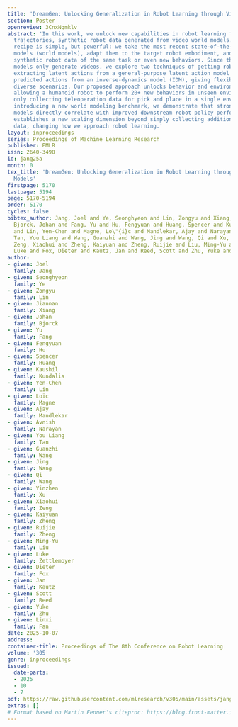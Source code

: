 ```yaml
---
title: 'DreamGen: Unlocking Generalization in Robot Learning through Video World Models'
section: Poster
openreview: 3CnxNqmklv
abstract: 'In this work, we unlock new capabilities in robot learning from neural
  trajectories, synthetic robot data generated from video world models. Our proposed
  recipe is simple, but powerful: we take the most recent state-of-the-art video generative
  models (world models), adapt them to the target robot embodiment, and generate new,
  synthetic robot data of the same task or even new behaviors. Since these video world
  models only generate videos, we explore two techniques of getting robot actions:
  extracting latent actions from a general-purpose latent action model and getting
  predicted actions from an inverse-dynamics model (IDM), giving flexibility across
  diverse scenarios. Our proposed approach unlocks behavior and environment generalization,
  allowing a humanoid robot to perform 20+ new behaviors in unseen environments while
  only collecting teleoperation data for pick and place in a single environment. By
  introducing a new world modeling benchmark, we demonstrate that stronger video world
  models directly correlate with improved downstream robot policy performance. This
  establishes a new scaling dimension beyond simply collecting additional teleoperation
  data, changing how we approach robot learning.'
layout: inproceedings
series: Proceedings of Machine Learning Research
publisher: PMLR
issn: 2640-3498
id: jang25a
month: 0
tex_title: 'DreamGen: Unlocking Generalization in Robot Learning through Video World
  Models'
firstpage: 5170
lastpage: 5194
page: 5170-5194
order: 5170
cycles: false
bibtex_author: Jang, Joel and Ye, Seonghyeon and Lin, Zongyu and Xiang, Jiannan and
  Bjorck, Johan and Fang, Yu and Hu, Fengyuan and Huang, Spencer and Kundalia, Kaushil
  and Lin, Yen-Chen and Magne, Lo\"{i}c and Mandlekar, Ajay and Narayan, Avnish and
  Tan, You Liang and Wang, Guanzhi and Wang, Jing and Wang, Qi and Xu, Yinzhen and
  Zeng, Xiaohui and Zheng, Kaiyuan and Zheng, Ruijie and Liu, Ming-Yu and Zettlemoyer,
  Luke and Fox, Dieter and Kautz, Jan and Reed, Scott and Zhu, Yuke and Fan, Linxi
author:
- given: Joel
  family: Jang
- given: Seonghyeon
  family: Ye
- given: Zongyu
  family: Lin
- given: Jiannan
  family: Xiang
- given: Johan
  family: Bjorck
- given: Yu
  family: Fang
- given: Fengyuan
  family: Hu
- given: Spencer
  family: Huang
- given: Kaushil
  family: Kundalia
- given: Yen-Chen
  family: Lin
- given: Loïc
  family: Magne
- given: Ajay
  family: Mandlekar
- given: Avnish
  family: Narayan
- given: You Liang
  family: Tan
- given: Guanzhi
  family: Wang
- given: Jing
  family: Wang
- given: Qi
  family: Wang
- given: Yinzhen
  family: Xu
- given: Xiaohui
  family: Zeng
- given: Kaiyuan
  family: Zheng
- given: Ruijie
  family: Zheng
- given: Ming-Yu
  family: Liu
- given: Luke
  family: Zettlemoyer
- given: Dieter
  family: Fox
- given: Jan
  family: Kautz
- given: Scott
  family: Reed
- given: Yuke
  family: Zhu
- given: Linxi
  family: Fan
date: 2025-10-07
address:
container-title: Proceedings of The 8th Conference on Robot Learning
volume: '305'
genre: inproceedings
issued:
  date-parts:
  - 2025
  - 10
  - 7
pdf: https://raw.githubusercontent.com/mlresearch/v305/main/assets/jang25a/jang25a.pdf
extras: []
# Format based on Martin Fenner's citeproc: https://blog.front-matter.io/posts/citeproc-yaml-for-bibliographies/
---
```

